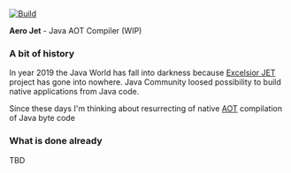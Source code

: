 [![Build](https://github.com/nikitamiroshnichenko/AeroJet/actions/workflows/c-cpp.yml/badge.svg)](https://github.com/nikitamiroshnichenko/AeroJet/actions/workflows/c-cpp.yml)

**Aero Jet** - Java AOT Compiler (WIP)

### A bit of history
In year 2019 the Java World has fall into darkness because 
[Excelsior JET](https://en.wikipedia.org/wiki/Excelsior_JET) project has gone 
into nowhere.
Java Community loosed possibility to build native applications from Java code.

Since these days I'm thinking about resurrecting of native 
[AOT](https://en.wikipedia.org/wiki/Ahead-of-time_compilation) 
compilation of Java byte  code

### What is done already
TBD
